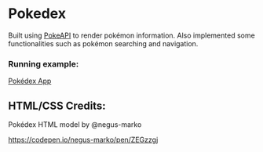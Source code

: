 # Pokedex

Built using [PokeAPI](https://pokeapi.co/docs/v2) to render pokémon information.
Also implemented some functionalities such as pokémon searching and navigation.

### Running example:

[Pokédex App](https://pokedex-soup.onrender.com/)


## HTML/CSS Credits:

Pokédex HTML model by @negus-marko

https://codepen.io/negus-marko/pen/ZEGzzgj